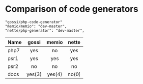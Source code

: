 # Comparison of code generators

    "gossi/php-code-generator"
    "memio/memio": "dev-master",
    "nette/php-generator": "dev-master",
    
| Name          | gossi | memio | nette |
| ------------- |:-----:|:-----:|:-----:|
| php7          | yes   | no    | yes   |
| psr1          | yes   | yes   | yes   |
| psr2          | no    | no    | no    |
| docs          | yes(3)| yes(4)| no(0) |